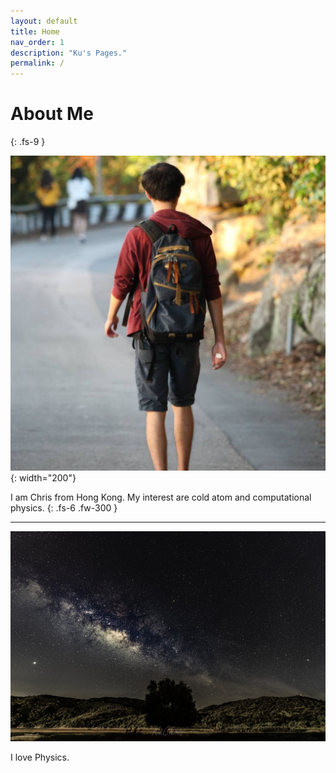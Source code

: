 ```yaml
---
layout: default
title: Home
nav_order: 1
description: "Ku's Pages."
permalink: /
---
```


# About Me
{: .fs-9 }

![Alt text](../assets/images/me.png){: width="200"}

I am Chris from Hong Kong. My interest are cold atom and computational physics.
{: .fs-6 .fw-300 }

---

![](../assets/images/about-background.jpg)

I love Physics.

